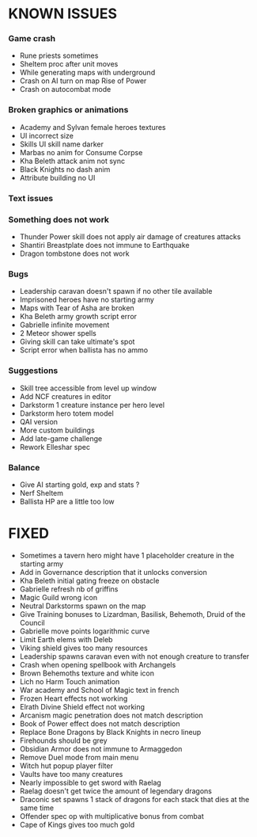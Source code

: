 # KNOWN ISSUES

### Game crash

- Rune priests sometimes
- Sheltem proc after unit moves
- While generating maps with underground
- Crash on AI turn on map Rise of Power
- Crash on autocombat mode

### Broken graphics or animations

- Academy and Sylvan female heroes textures
- UI incorrect size
- Skills UI skill name darker
- Marbas no anim for Consume Corpse
- Kha Beleth attack anim not sync
- Black Knights no dash anim
- Attribute building no UI

### Text issues


### Something does not work

- Thunder Power skill does not apply air damage of creatures attacks
- Shantiri Breastplate does not immune to Earthquake
- Dragon tombstone does not work

### Bugs

- Leadership caravan doesn't spawn if no other tile available
- Imprisoned heroes have no starting army
- Maps with Tear of Asha are broken
- Kha Beleth army growth script error
- Gabrielle infinite movement
- 2 Meteor shower spells
- Giving skill can take ultimate's spot
- Script error when ballista has no ammo

### Suggestions

- Skill tree accessible from level up window
- Add NCF creatures in editor
- Darkstorm 1 creature instance per hero level
- Darkstorm hero totem model
- QAI version
- More custom buildings
- Add late-game challenge
- Rework Elleshar spec

### Balance

- Give AI starting gold, exp and stats ?
- Nerf Sheltem
- Ballista HP are a little too low


# FIXED

- Sometimes a tavern hero might have 1 placeholder creature in the starting army
- Add in Governance description that it unlocks conversion
- Kha Beleth initial gating freeze on obstacle
- Gabrielle refresh nb of griffins
- Magic Guild wrong icon
- Neutral Darkstorms spawn on the map
- Give Training bonuses to Lizardman, Basilisk, Behemoth, Druid of the Council
- Gabrielle move points logarithmic curve
- Limit Earth elems with Deleb
- Viking shield gives too many resources
- Leadership spawns caravan even with not enough creature to transfer
- Crash when opening spellbook with Archangels
- Brown Behemoths texture and white icon
- Lich no Harm Touch animation
- War academy and School of Magic text in french
- Frozen Heart effects not working
- Elrath Divine Shield effect not working
- Arcanism magic penetration does not match description
- Book of Power effect does not match description
- Replace Bone Dragons by Black Knights in necro lineup
- Firehounds should be grey
- Obsidian Armor does not immune to Armaggedon
- Remove Duel mode from main menu
- Witch hut popup player filter
- Vaults have too many creatures
- Nearly impossible to get sword with Raelag
- Raelag doesn't get twice the amount of legendary dragons
- Draconic set spawns 1 stack of dragons for each stack that dies at the same time
- Offender spec op with multiplicative bonus from combat
- Cape of Kings gives too much gold


